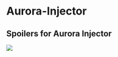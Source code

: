 # Aurora-Injector
## Spoilers for Aurora Injector

<img src="/assets/img/recording-2023-12-18-19-39-47.gif">
